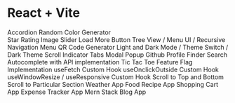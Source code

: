# React + Vite

Accordion
Random Color Generator  
Star Rating
Image Slider
Load More Button
Tree View / Menu UI / Recursive Navigation Menu
QR Code Generator
Light and Dark Mode / Theme Switch / Dark Theme
Scroll Indicator
Tabs
Modal Popup
Github Profile Finder
Search Autocomplete with API implementation
Tic Tac Toe
Feature Flag Implementation
useFetch Custom Hook
useOnclickOutside Custom Hook
useWindowResize / useResponsive Custom Hook
Scroll to Top and Bottom
Scroll to Particular Section
Weather App
Food Recipe App
Shopping Cart App
Expense Tracker App
Mern Stack Blog App
